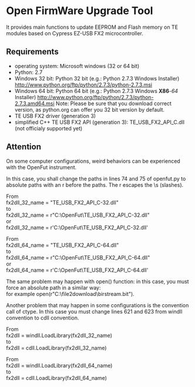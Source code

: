 ﻿# Open FirmWare Upgrade Tool
It provides main functions to update EEPROM and Flash memory on
TE modules based on Cypress EZ-USB FX2 microcontroller.

## Requirements
- operating system: Microsoft windows (32 or 64 bit)
- Python: 2.7
 - Windows 32 bit: Python 32 bit (e.g.: Python 2.7.3 Windows Installer)
	http://www.python.org/ftp/python/2.7.3/python-2.7.3.msi
 - Windows 64 bit: Python 64 bit (e.g.: Python 2.7.3 Windows **X86**-*64* Installer)
	http://www.python.org/ftp/python/2.7.3/python-2.7.3.amd64.msi
Note: Please be sure that you download correct version, as python.org can offer you
32 bit version by default.
- TE USB FX2 driver (generation 3)
- simplified C++ TE USB FX2 API (generation 3): TE_USB_FX2_API_C.dll (not officialy supported yet)

## Attention

On some computer configurations, weird behaviors can be experienced with the OpenFut instrument.

In this case, you shall change the paths in lines 74 and 75 of openfut.py to absolute paths with an r before the paths. The r escapes the \s (slashes).

From<br />
    fx2dll_32_name = "TE_USB_FX2_API_C-32.dll"<br />
to<br />
    fx2dll_32_name = r"C:\OpenFut\TE_USB_FX2_API_C-32.dll" <br />
or<br />
    fx2dll_32_name = r'C:\OpenFut\TE_USB_FX2_API_C-32.dll'
   
From<br />
    fx2dll_64_name = "TE_USB_FX2_API_C-64.dll"<br />
to<br />
    fx2dll_64_name = r"C:\OpenFut\TE_USB_FX2_API_C-64.dll"<br />
or<br />
    fx2dll_64_name = r'C:\OpenFut\TE_USB_FX2_API_C-64.dll'
      
The same problem may happen with open() function: in this case, you must force an absolute path in a similar way:<br /> 
for example open(r"C:\file2download\birstream.bit").
       
Another problem that may happen in some configurations is the convention call of ctype.
In this case you must change lines 621 and 623 from windll convention to cdll convention.

From<br />
    fx2dll = windll.LoadLibrary(fx2dll_32_name)<br />
to<br />
    fx2dll =   cdll.LoadLibrary(fx2dll_32_name)

From<br />
    fx2dll = windll.LoadLibrary(fx2dll_64_name)<br />
to<br />
    fx2dll =   cdll.LoadLibrary(fx2dll_64_name)
